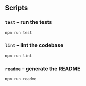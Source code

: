 ## Scripts

### `test` – run the tests

```sh
npm run test
```

### `lint` – lint the codebase

```sh
npm run lint
```

### `readme` – generate the README

```sh
npm run readme
```
